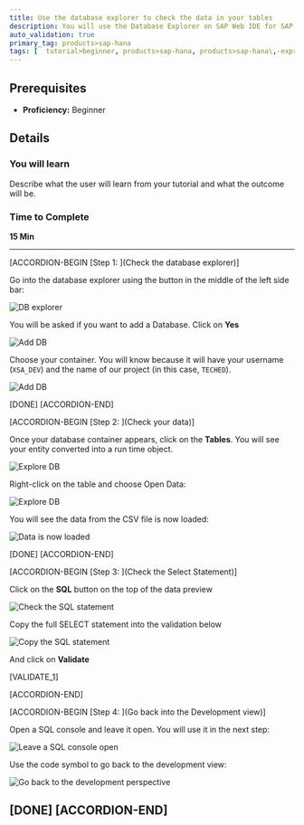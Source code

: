 ```yaml
---
title: Use the database explorer to check the data in your tables
description: You will use the Database Explorer on SAP Web IDE for SAP HANA
auto_validation: true
primary_tag: products>sap-hana
tags: [  tutorial>beginner, products>sap-hana, products>sap-hana\,-express-edition, products>sap-web-ide ]
---
```


## Prerequisites  
 - **Proficiency:** Beginner

## Details
### You will learn  
Describe what the user will learn from your tutorial and what the outcome will be.

### Time to Complete
**15 Min**

---

[ACCORDION-BEGIN [Step 1: ](Check the database explorer)]

Go into the database explorer using the button in the middle of the left side bar:

![DB explorer](db.png)

You will be asked if you want to add a Database. Click on **Yes**

![Add DB](yespng.png)

Choose your container. You will know because it will have your username (`XSA_DEV`) and the name of our project (in this case,  `TECHED`).

![Add DB](db2.png)

[DONE]
[ACCORDION-END]

[ACCORDION-BEGIN [Step 2: ](Check your data)]

Once your database container appears, click on the **Tables**. You will see your entity converted into a run time object.

![Explore DB](table.png)

Right-click on the table and choose Open Data:

![Explore DB](open.png)

You will see the data from the CSV file is now loaded:

![Data is now loaded](data.png)

[DONE]
[ACCORDION-END]


[ACCORDION-BEGIN [Step 3: ](Check the Select Statement)]

Click on the **SQL** button on the top of the data preview

![Check the SQL statement](sql.png)

Copy the full SELECT statement into the validation below

![Copy the SQL statement](sql2.png)

And click on **Validate**

[VALIDATE_1]

[ACCORDION-END]

[ACCORDION-BEGIN [Step 4: ](Go back into the Development view)]

Open a SQL console and leave it open. You will use it in the next step:

![Leave a SQL console open](sql3.png)

Use the code symbol to go back to the development view:

![Go back to the development perspective](dev.png)

[DONE]
[ACCORDION-END]
---
